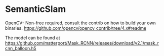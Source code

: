 # SemanticSlam
OpenCV- Non-free required, consult the contrib on how to build your own binaries. https://github.com/opencv/opencv_contrib/tree/4.x#readme 

The model can be found at https://github.com/matterport/Mask_RCNN/releases/download/v2.1/mask_rcnn_balloon.h5
